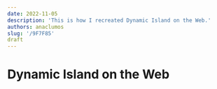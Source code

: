 ```yaml
---
date: 2022-11-05
description: 'This is how I recreated Dynamic Island on the Web.'
authors: anaclumos
slug: '/9F7F85'
draft
---
```


# Dynamic Island on the Web
